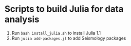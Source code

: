 # Scripts to build Julia for data analysis

1. Run `bash install_julia.sh` to install Julia 1.1
2. Run `julia add-packages.jl` to add Seismology packages